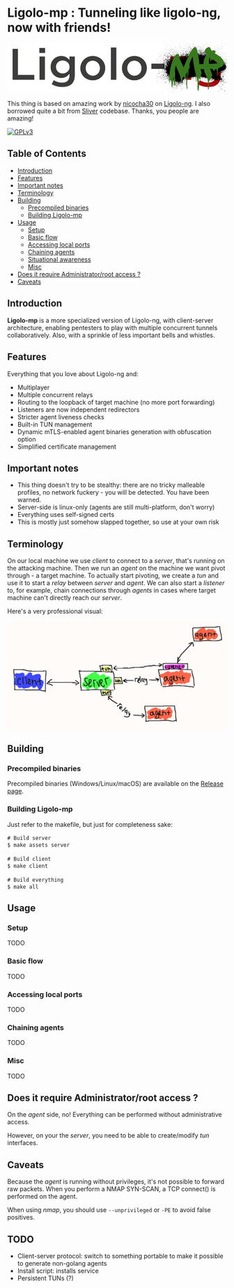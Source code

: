 # Ligolo-mp : Tunneling like ligolo-ng, now with friends!

![Ligolo-mp Logo](doc/logo.png)

This thing is based on amazing work by [nicocha30](https://github.com/nicocha30) on [Ligolo-ng](https://github.com/nicocha30/ligolo-ng). I also borrowed quite a bit from [Sliver](https://github.com/BishopFox/sliver) codebase. Thanks, you people are amazing!

[![GPLv3](https://img.shields.io/badge/License-GPLv3-brightgreen.svg)](https://www.gnu.org/licenses/gpl-3.0)

## Table of Contents

<!-- START doctoc generated TOC please keep comment here to allow auto update -->
<!-- DON'T EDIT THIS SECTION, INSTEAD RE-RUN doctoc TO UPDATE -->

- [Introduction](#introduction)
- [Features](#features)
- [Important notes](#important-notes)
- [Terminology](#terminology)
- [Building](#building)
  - [Precompiled binaries](#precompiled-binaries)
  - [Building Ligolo-mp](#building-ligolo-mp)
- [Usage](#usage)
  - [Setup](#setup)
  - [Basic flow](#basic-flow)
  - [Accessing local ports](#accessing-local-ports)
  - [Chaining agents](#chaining-agents)
  - [Situational awareness](#situational-awareness)
  - [Misc](#misc)
- [Does it require Administrator/root access ?](#does-it-require-administratorroot-access-)
- [Caveats](#caveats)

<!-- END doctoc generated TOC please keep comment here to allow auto update -->

## Introduction

**Ligolo-mp** is a more specialized version of Ligolo-ng, with client-server architecture, enabling pentesters to play with multiple concurrent tunnels collaboratively. Also, with a sprinkle of less important bells and whistles.

## Features

Everything that you love about Ligolo-ng and:

- Multiplayer
- Multiple concurrent relays
- Routing to the loopback of target machine (no more port forwarding)
- Listeners are now independent redirectors
- Stricter agent liveness checks
- Built-in TUN management
- Dynamic mTLS-enabled agent binaries generation with obfuscation option
- Simplified certificate management

## Important notes

- This thing doesn't try to be stealthy: there are no tricky malleable profiles, no network fuckery - you will be detected. You have been warned.
- Server-side is linux-only (agents are still multi-platform, don't worry)
- Everything uses self-signed certs
- This is mostly just somehow slapped together, so use at your own risk

## Terminology

On our local machine we use *client* to connect to a *server*, that's running on the attacking machine. Then we run an *agent* on the machine we want pivot through - a target machine. To actually start pivoting, we create a *tun* and use it to start a *relay* between *server* and *agent*. We can also start a *listener* to, for example, chain connections through *agents* in cases where target machine can't directly reach our *server*.

Here's a very professional visual:

![Ligolo-mp architecture](doc/diagram.png)

## Building

### Precompiled binaries

Precompiled binaries (Windows/Linux/macOS) are available on the [Release page](https://github.com/ttpreport/ligolo-mp/releases).

### Building Ligolo-mp

Just refer to the makefile, but just for completeness sake:

```shell
# Build server
$ make assets server

# Build client
$ make client

# Build everything
$ make all
```

## Usage

### Setup

TODO

### Basic flow

TODO

### Accessing local ports

TODO

### Chaining agents

TODO

### Misc

TODO

## Does it require Administrator/root access ?

On the *agent* side, no! Everything can be performed without administrative access.

However, on your the *server*, you need to be able to create/modify *tun* interfaces.


## Caveats

Because the *agent* is running without privileges, it's not possible to forward raw packets.
When you perform a NMAP SYN-SCAN, a TCP connect() is performed on the agent.

When using *nmap*, you should use `--unprivileged` or `-PE` to avoid false positives.

## TODO

- Client-server protocol: switch to something portable to make it possible to generate non-golang agents
- Install script: installs service
- Persistent TUNs (?)